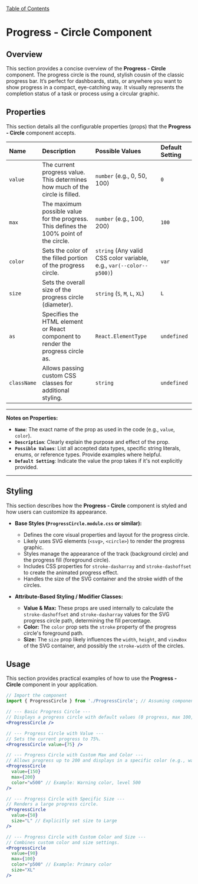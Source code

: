 [Table of Contents](../../toc.md)

# Progress - Circle Component

## Overview
This section provides a concise overview of the **Progress - Circle** component. The progress circle is the round, stylish cousin of the classic progress bar. It’s perfect for dashboards, stats, or anywhere you want to show progress in a compact, eye-catching way. It visually represents the completion status of a task or process using a circular graphic.

## Properties
This section details all the configurable properties (props) that the **Progress - Circle** component accepts.

| Name      | Description                                                                                                   | Possible Values                                                                              | Default Setting |
| :-------- | :------------------------------------------------------------------------------------------------------------ | :------------------------------------------------------------------------------------------- | :-------------- |
| `value`   | The current progress value. This determines how much of the circle is filled.                                 | `number` (e.g., 0, 50, 100)                                                                  | `0`             |
| `max`     | The maximum possible value for the progress. This defines the 100% point of the circle.                       | `number` (e.g., 100, 200)                                                                    | `100`           |
| `color`   | Sets the color of the filled portion of the progress circle.                                                  | `string` (Any valid CSS color variable, e.g., `var(--color--p500)`)                         | `var`           |
| `size`    | Sets the overall size of the progress circle (diameter).                                                      | `string` (`S`, `M`, `L`, `XL`)                                                               | `L`             |
| `as`      | Specifies the HTML element or React component to render the progress circle as.                               | `React.ElementType`                                                                          | `undefined`     |
| `className`| Allows passing custom CSS classes for additional styling.                                                     | `string`                                                                                     | `undefined`     |

---
**Notes on Properties:**
*   **`Name`**: The exact name of the prop as used in the code (e.g., `value`, `color`).
*   **`Description`**: Clearly explain the purpose and effect of the prop.
*   **`Possible Values`**: List all accepted data types, specific string literals, enums, or reference types. Provide examples where helpful.
*   **`Default Setting`**: Indicate the value the prop takes if it's not explicitly provided.
---

## Styling
This section describes how the **Progress - Circle** component is styled and how users can customize its appearance.

*   **Base Styles (`ProgressCircle.module.css` or similar):**
    *   Defines the core visual properties and layout for the progress circle.
    *   Likely uses SVG elements (`<svg>`, `<circle>`) to render the progress graphic.
    *   Styles manage the appearance of the track (background circle) and the progress fill (foreground circle).
    *   Includes CSS properties for `stroke-dasharray` and `stroke-dashoffset` to create the animated progress effect.
    *   Handles the size of the SVG container and the stroke width of the circles.

*   **Attribute-Based Styling / Modifier Classes:**
    *   **Value & Max:** These props are used internally to calculate the `stroke-dashoffset` and `stroke-dasharray` values for the SVG progress circle path, determining the fill percentage.
    *   **Color:** The `color` prop sets the `stroke` property of the progress circle's foreground path.
    *   **Size:** The `size` prop likely influences the `width`, `height`, and `viewBox` of the SVG container, and possibly the `stroke-width` of the circles.

## Usage
This section provides practical examples of how to use the **Progress - Circle** component in your application.

```jsx
// Import the component
import { ProgressCircle } from './ProgressCircle'; // Assuming component name

// --- Basic Progress Circle ---
// Displays a progress circle with default values (0 progress, max 100, default color/size).
<ProgressCircle />

// --- Progress Circle with Value ---
// Sets the current progress to 75%.
<ProgressCircle value={75} />

// --- Progress Circle with Custom Max and Color ---
// Allows progress up to 200 and displays in a specific color (e.g., warning).
<ProgressCircle
  value={150}
  max={200}
  color="w500" // Example: Warning color, level 500
/>

// --- Progress Circle with Specific Size ---
// Renders a large progress circle.
<ProgressCircle
  value={50}
  size="L" // Explicitly set size to Large
/>

// --- Progress Circle with Custom Color and Size ---
// Combines custom color and size settings.
<ProgressCircle
  value={90}
  max={100}
  color="p500" // Example: Primary color
  size="XL"
/>
```
